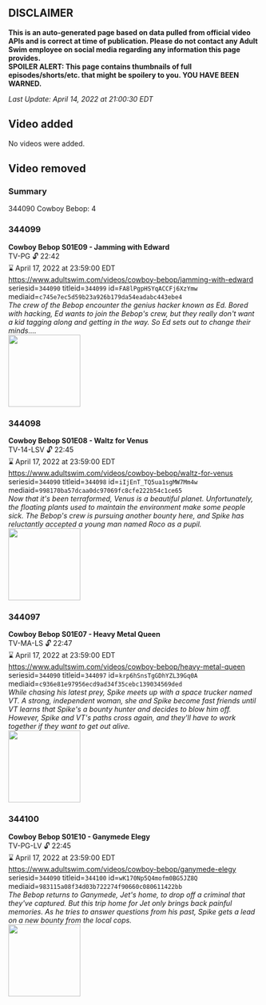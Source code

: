 ## DISCLAIMER
**This is an auto-generated page based on data pulled from official video APIs and is correct at time of publication. Please do not contact any Adult Swim employee on social media regarding any information this page provides.**  
**SPOILER ALERT: This page contains thumbnails of full episodes/shorts/etc. that might be spoilery to you. YOU HAVE BEEN WARNED.**  

_Last Update: April 14, 2022 at 21:00:30 EDT_
## Video added
No videos were added.  
## Video removed
### Summary
344090 Cowboy Bebop: 4  
### 344099
**Cowboy Bebop S01E09 - Jamming with Edward**  
TV-PG 🔓 22:42  
⌛ April 17, 2022 at 23:59:00 EDT  
https://www.adultswim.com/videos/cowboy-bebop/jamming-with-edward  
seriesid=`344090` titleid=`344099` id=`FA8lPgpHSYqACCFj6XzYmw` mediaid=`c745e7ec5d59b23a926b179da54eadabc443ebe4`  
_The crew of the Bebop encounter the genius hacker known as Ed. Bored with hacking, Ed wants to join the Bebop's crew, but they really don't want a kid tagging along and getting in the way. So Ed sets out to change their minds...._  
<a href="https://media.cdn.adultswim.com/uploads/20200303/thumbnails/2_20331026505-cowboybebop_109.jpg"><img src="https://media.cdn.adultswim.com/uploads/20200303/thumbnails/2_20331026505-cowboybebop_109.jpg" height="144px" /></a>
### 344098
**Cowboy Bebop S01E08 - Waltz for Venus**  
TV-14-LSV 🔓 22:45  
⌛ April 17, 2022 at 23:59:00 EDT  
https://www.adultswim.com/videos/cowboy-bebop/waltz-for-venus  
seriesid=`344090` titleid=`344098` id=`iIjEnT_TQ5ua1sgMW7Mm4w` mediaid=`998170ba57dcaa0dc97069fc8cfe222b54c1ce65`  
_Now that it's been terraformed, Venus is a beautiful planet. Unfortunately, the floating plants used to maintain the environment make some people sick. The Bebop's crew is pursuing another bounty here, and Spike has reluctantly accepted a young man named Roco as a pupil._  
<a href="https://media.cdn.adultswim.com/uploads/20200303/thumbnails/2_20331026245-cowboybebop_108.jpg"><img src="https://media.cdn.adultswim.com/uploads/20200303/thumbnails/2_20331026245-cowboybebop_108.jpg" height="144px" /></a>
### 344097
**Cowboy Bebop S01E07 - Heavy Metal Queen**  
TV-MA-LS 🔓 22:47  
⌛ April 17, 2022 at 23:59:00 EDT  
https://www.adultswim.com/videos/cowboy-bebop/heavy-metal-queen  
seriesid=`344090` titleid=`344097` id=`krp6hSnsTgGDhYZL39Gq0A` mediaid=`c936e81e97956ecd9ad34f35cebc139034569ded`  
_While chasing his latest prey, Spike meets up with a space trucker named VT.  A strong, independent woman, she and Spike become fast friends until VT learns that Spike's a bounty hunter and decides to blow him off.  However, Spike and VT's paths cross again, and they'll have to work together if they want to get out alive._  
<a href="https://media.cdn.adultswim.com/uploads/20200303/thumbnails/2_2033102672-cowboybebop_107.jpg"><img src="https://media.cdn.adultswim.com/uploads/20200303/thumbnails/2_2033102672-cowboybebop_107.jpg" height="144px" /></a>
### 344100
**Cowboy Bebop S01E10 - Ganymede Elegy**  
TV-PG-LV 🔓 22:45  
⌛ April 17, 2022 at 23:59:00 EDT  
https://www.adultswim.com/videos/cowboy-bebop/ganymede-elegy  
seriesid=`344090` titleid=`344100` id=`wK170Np5Q4mofm0BG5JZ8Q` mediaid=`983115a08f34d03b722274f90660c080611422bb`  
_The Bebop returns to Ganymede, Jet's home, to drop off a criminal that they've captured. But this trip home for Jet only brings back painful memories.  As he tries to answer questions from his past, Spike gets a lead on a new bounty from the local cops._  
<a href="https://media.cdn.adultswim.com/uploads/20200303/thumbnails/2_2033102764-cowboybebop_110.jpg"><img src="https://media.cdn.adultswim.com/uploads/20200303/thumbnails/2_2033102764-cowboybebop_110.jpg" height="144px" /></a>
